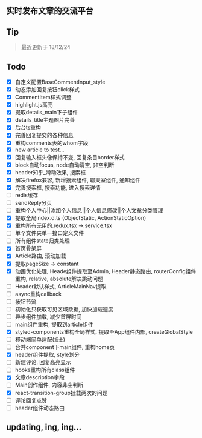 ## 实时发布文章的交流平台
## Tip
> 最近更新于 18/12/24
## Todo
- [x] 自定义配置BaseCommentInput_style
- [x] 动态添加回复按钮click样式
- [x] CommentItem样式调整
- [x] highlight.js高亮
- [x] 提取details_main下子组件
- [x] details_title主题图片完善
- [x] 后台ts重构
- [x] 完善回复提交的各种信息
- [x] 重构comments表的whom字段
- [x] new article to test...
- [x] 回复输入框头像保持不变, 回复条目border样式
- [x] block自动focus, node自动清空, 非空判断
- [x] header知乎_滑动效果, 搜索框
- [x] 解决firefox兼容, 新增搜索组件, 聊天室组件, 通知组件
- [x] 完善搜索框, 搜索功能, 进入搜索详情
- [ ] redis缓存
- [ ] sendReply分页
- [ ] 重构个人中心||添加个人信息||个人信息修改||个人文章分类管理
- [x] 提取全局index.d.ts (ObjectStatic, ActionStaticOption)
- [x] 重构所有无用的.redux.tsx ->.service.tsx
- [ ] 单个文件夹单一接口定义文件
- [ ] 所有组件state归类处理
- [x] 首页骨架屏
- [x] Article路由, 滚动加载
- [x] 提取pageSize -> constant
- [x] 动画优化处理, Heade组件提取至Admin, Header静态路由, routerConfig组件重构, relative, absolute解决跳动问题
- [ ] Header默认样式, ArticleMainNav提取
- [ ] async重构callback
- [ ] 按钮节流
- [ ] 初始化只获取可见区域数据, 加快加载速度
- [ ] 异步组件加载, 减少首屏时间
- [ ] main组件重构, 提取到article组件
- [x] styled-components重构全局样式, 提取至App组件内部, createGlobalStyle
- [ ] 移动端简单适配(```掘金```)
- [ ] 合并component下main组件, 重构home页
- [x] header组件提取, style划分
- [ ] 新建评论, 回复高亮显示
- [ ] hooks重构所有class组件
- [x] 文章description字段
- [ ] Main创作组件, 内容非空判断
- [x] react-transition-group挂载两次的问题
- [ ] 评论回复点赞
- [ ] header组件动态路由
## updating, ing, ing...